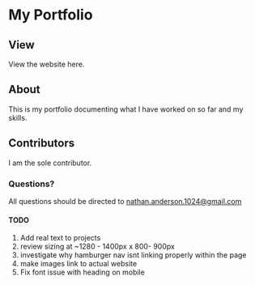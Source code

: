 # My Portfolio
## View
View the website here.

## About
This is my portfolio documenting what I have worked on so far and my skills.

## Contributors
I am the sole contributor.

### Questions?
All questions should be directed to nathan.anderson.1024@gmail.com


#### TODO
1. Add real text to projects
2. review sizing at ~1280 - 1400px x 800- 900px
3. investigate why hamburger nav isnt linking properly within the page
4. make images link to actual website
5. Fix font issue with heading on mobile


   

